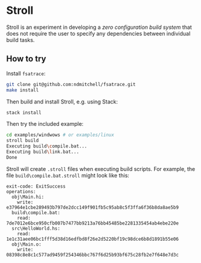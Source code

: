 # Stroll

Stroll is an experiment in developing a *zero configuration build system* that does not
require the user to specify any dependencies between individual build tasks.

## How to try

Install `fsatrace`:

```bash
git clone git@github.com:ndmitchell/fsatrace.git
make install
```

Then build and install Stroll, e.g. using Stack:

```bash
stack install
```

Then try the included example:

```bash
cd examples/windwows # or examples/linux
stroll build
Executing build\compile.bat...
Executing build\link.bat...
Done
```

Stroll will create `.stroll` files when executing build scripts. For example, the file
`build\compile.bat.stroll` might look like this:

```
exit-code: ExitSuccess
operations:
  obj\Main.hi:
    write: e37964e1cbe289493b797de2dcc149f901fb5c95ab8c5f3ffa6f36b8da8ae5b9
  build\compile.bat:
    read: 7de7012e6bce950cfb007b7477bb9213a76bb45485be2281335454ab4ebe220e
  src\HelloWorld.hs:
    read: 1e1c31aee06bc1fff5d38d16edfbd8f26e2d5220bf19c98dce6b8d1891b55e06
  obj\Main.o:
    write: 08398c8e8c1c577ad9459f254346bbc767f6d25b93bf675c28fb2e7f648e7d3c
```
